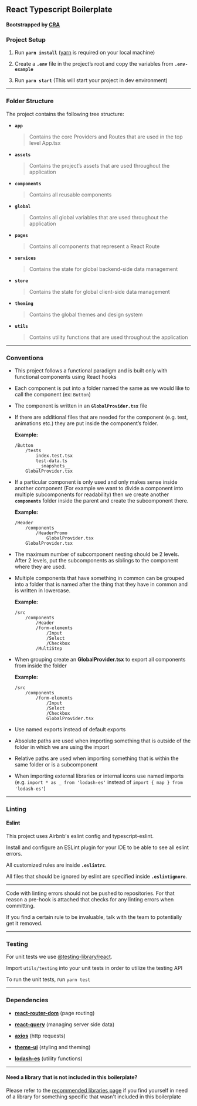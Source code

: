 ## React Typescript Boilerplate

#### Bootstrapped by [CRA](https://github.com/facebook/create-react-app)

### Project Setup

1. Run **`yarn install`** ([yarn](https://classic.yarnpkg.com/en/docs/install) is required on your local machine)

1. Create a **`.env`** file in the project’s root and copy the variables from **`.env-example`**

1. Run **`yarn start`** (This will start your project in dev environment)

---

### Folder Structure

The project contains the following tree structure:

- **`app`**
  > Contains the core Providers and Routes that are used in the top level App.tsx

- **`assets`**
    > Contains the project’s assets that are used throughout the application
  
- **`components`**
    > Contains all reusable components

- **`global`**
    > Contains all global variables that are used throughout the application

- **`pages`**
    > Contains all components that represent a React Route

- **`services`**
    > Contains the state for global backend-side data management
  
- **`store`**
    > Contains the state for global client-side data management

- **`theming`**
    > Contains the global themes and design system

- **`utils`**
    > Contains utility functions that are used throughout the application

---

### Conventions

- This project follows a functional paradigm and is built only with functional components using React hooks

- Each component is put into a folder named the same as we would like to call the component (ex: `Button`)

- The component is written in an **`GlobalProvider.tsx`** file

- If there are additional files that are needed for the component (e.g. test, animations etc.) they are put inside the component’s folder.

    **Example:**
    ```
    /Button
        /tests
            index.test.tsx
            test-data.ts
            __snapshots__
        GlobalProvider.tsx
    ```

- If a particular component is only used and only makes sense inside another component (For example we want to divide a component into multiple subcomponents for readability) then we create another **`components`** folder inside the parent and create the subcomponent there.

    **Example:**
    ```
    /Header
        /components
            /HeaderPromo
                GlobalProvider.tsx
        GlobalProvider.tsx
    ```
  
- The maximum number of subcomponent nesting should be 2 levels. After 2 levels, put the subcomponents as siblings to the component where they are used.

- Multiple components that have something in common can be grouped into a folder that is named after the thing that they have in common and is written in lowercase.

    **Example:**
    ```
    /src
        /components
            /Header
            /form-elements
                /Input
                /Select
                /Checkbox
            /MultiStep
    ```
    
- When grouping create an **GlobalProvider.tsx** to export all components from inside the folder

    **Example:**
    ```
    /src
        /components
            /form-elements
                /Input
                /Select
                /Checkbox
                GlobalProvider.tsx
    ```

- Use named exports instead of default exports

- Absolute paths are used when importing something that is outside of the folder in which we are using the import

- Relative paths are used when importing something that is within the same folder or is a subcomponent

- When importing external libraries or internal icons use named imports (e.g. `import * as _ from 'lodash-es'` instead of `import { map } from 'lodash-es'`)

---

### Linting

#### Eslint

This project uses Airbnb's eslint config and typescript-eslint.

Install and configure an ESLint plugin for your IDE to be able to see all eslint errors.

All customized rules are inside **`.eslintrc`**.

All files that should be ignored by eslint are specified inside **`.eslintignore`**.

---

Code with linting errors should not be pushed to repositories. For that reason a pre-hook is attached that checks for any linting errors when committing.

If you find a certain rule to be invaluable, talk with the team to potentially get it removed.

---

### Testing

For unit tests we use [@testing-library/react](https://github.com/testing-library/react-testing-library).

Import `utils/testing` into your unit tests in order to utilize the testing API

To run the unit tests, run `yarn test`

---

### Dependencies

- **[react-router-dom](https://www.npmjs.com/package/react-router-dom)** (page routing)

- **[react-query](https://react-query.tanstack.com/)** (managing server side data)

- **[axios](https://www.npmjs.com/package/axios)** (http requests)

- **[theme-ui](https://theme-ui.com/home)** (styling and theming)

- **[lodash-es](https://lodash.com/docs/4.17.15)** (utility functions)

---

#### Need a library that is not included in this boilerplate?

Please refer to the [recommended libraries page](http://404.com) if you find yourself in need of a library for something specific that wasn't included in this boilerplate
